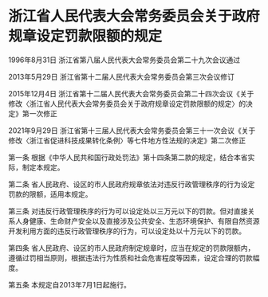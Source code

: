 # 浙江省人民代表大会常务委员会关于政府规章设定罚款限额的规定

1996年8月31日 浙江省第八届人民代表大会常务委员会第二十九次会议通过

2013年5月29日 浙江省第十二届人民代表大会常务委员会第三次会议修订

2015年12月4日 浙江省第十二届人民代表大会常务委员会第二十四次会议《关于修改〈浙江省人民代表大会常务委员会关于政府规章设定罚款限额的规定〉的决定》第一次修正

2021年9月29日 浙江省第十三届人民代表大会常务委员会第三十一次会议《关于修改〈浙江省促进科技成果转化条例〉等七件地方性法规的决定》第二次修正

<!-- INFO END -->

第一条 根据《中华人民共和国行政处罚法》第十四条第二款的规定，结合本省实际，制定本规定。

第二条 省人民政府、设区的市人民政府规章依法对违反行政管理秩序的行为设定罚款的限额，适用本规定。

第三条 对违反行政管理秩序的行为可以设定处以三万元以下的罚款。但对直接关系人身健康、生命财产安全以及直接涉及公共安全、生态环境保护、有限自然资源开发利用方面的违反行政管理秩序的行为，可以设定处以十万元以下的罚款。

第四条 省人民政府、设区的市人民政府制定规章时，应当在规定的罚款限额内，遵循过罚相当原则，根据违法行为性质和社会危害程度等因素，设定合理的罚款幅度。

第五条 本规定自2013年7月1日起施行。

